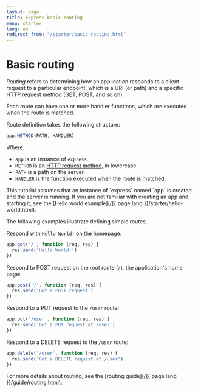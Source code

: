 ```yaml
---
layout: page
title: Express basic routing
menu: starter
lang: en
redirect_from: "/starter/basic-routing.html"
---
```

# Basic routing

_Routing_ refers to determining how an application responds to a client request to a particular endpoint, which is a URI (or path) and a specific HTTP request method (GET, POST, and so on).

Each route can have one or more handler functions, which are executed when the route is matched.

Route definition takes the following structure:

```js
app.METHOD(PATH, HANDLER)
```

Where:

- `app` is an instance of `express`.
- `METHOD` is an [HTTP request method](https://en.wikipedia.org/wiki/Hypertext_Transfer_Protocol#Request_methods), in lowercase.
- `PATH` is a path on the server.
- `HANDLER` is the function executed when the route is matched.

<div class="doc-box doc-notice" markdown="1">
This tutorial assumes that an instance of `express` named `app` is created and the server is running. If you are not familiar with creating an app and starting it, see the [Hello world example](/{{ page.lang }}/starter/hello-world.html).
</div>

The following examples illustrate defining simple routes.

Respond with `Hello World!` on the homepage:

```js
app.get('/', function (req, res) {
  res.send('Hello World!')
})
```

Respond to POST request on the root route (`/`), the application's home page:

```js
app.post('/', function (req, res) {
  res.send('Got a POST request')
})
```

Respond to a PUT request to the `/user` route:

```js
app.put('/user', function (req, res) {
  res.send('Got a PUT request at /user')
})
```

Respond to a DELETE request to the `/user` route:

```js
app.delete('/user', function (req, res) {
  res.send('Got a DELETE request at /user')
})
```

For more details about routing, see the [routing guide](/{{ page.lang }}/guide/routing.html).
